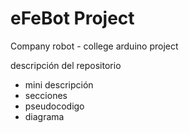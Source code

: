 # eFeBot Project
Company robot - college arduino project

descripción del repositorio
  * mini descripción
  * secciones
  * pseudocodigo
  * diagrama
